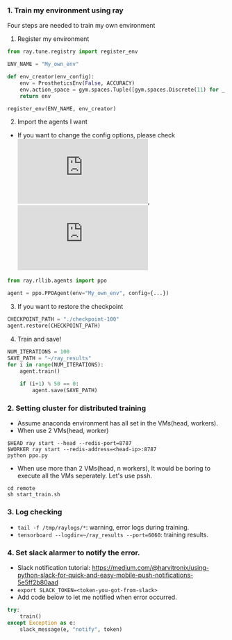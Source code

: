 ### 1. Train my environment using ray  
Four steps are needed to train my own environment
1. Register my environment 
```python
from ray.tune.registry import register_env

ENV_NAME = "My_own_env"

def env_creator(env_config):
    env = ProstheticsEnv(False, ACCURACY)
    env.action_space = gym.spaces.Tuple([gym.spaces.Discrete(11) for _ in range(19)])
    return env

register_env(ENV_NAME, env_creator)
```

2. Import the agents I want
- If you want to change the config options, please check ![agents.py](https://github.com/ray-project/ray/tree/master/python/ray/rllib/agents/agents.py), ![ppo.py](https://github.com/ray-project/ray/blob/master/python/ray/rllib/agents/ppo/ppo.py)
```python
from ray.rllib.agents import ppo

agent = ppo.PPOAgent(env="My_own_env", config={...})
```

3. If you want to restore the checkpoint

```python
CHECKPOINT_PATH = "./checkpoint-100"
agent.restore(CHECKPOINT_PATH)
```

4. Train and save!
```python
NUM_ITERATIONS = 100
SAVE_PATH = "~/ray_results"
for i in range(NUM_ITERATIONS):
    agent.train()
    
    if (i+1) % 50 == 0:
        agent.save(SAVE_PATH)
```

### 2. Setting cluster for distributed training
- Assume anaconda environment has all set in the VMs(head, workers).
- When use 2 VMs(head, worker)
```
$HEAD ray start --head --redis-port=8787
$WORKER ray start --redis-address=<head-ip>:8787
python ppo.py
```

- When use more than 2 VMs(head, n workers), It would be boring to execute all the VMs seperately. Let's use pssh.
```
cd remote
sh start_train.sh
```

### 3. Log checking
- `tail -f /tmp/raylogs/*`: warning, error logs during training.
- `tensorboard --logdir=~/ray_results --port=6060`: training results.

### 4. Set slack alarmer to notify the error.
- Slack notification tutorial: https://medium.com/@harvitronix/using-python-slack-for-quick-and-easy-mobile-push-notifications-5e5ff2b80aad
- `export SLACK_TOKEN=<token-you-got-from-slack>`
- Add code below to let me notified when error occurred.
```python
try:
    train()
except Exception as e:
    slack_message(e, "notify", token)
```

